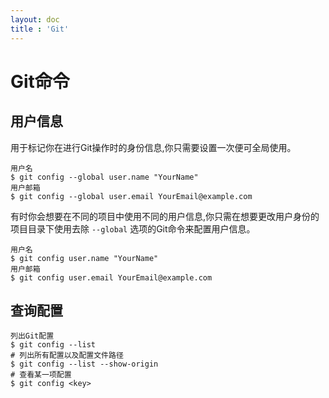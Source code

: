 ```yaml
---
layout: doc
title : 'Git'
---
```


# Git命令
## 用户信息
用于标记你在进行Git操作时的身份信息,你只需要设置一次便可全局使用。
```
用户名
$ git config --global user.name "YourName"
用户邮箱
$ git config --global user.email YourEmail@example.com
```
有时你会想要在不同的项目中使用不同的用户信息,你只需在想要更改用户身份的项目目录下使用去除 <code>--global</code>  选项的Git命令来配置用户信息。
```
用户名
$ git config user.name "YourName"
用户邮箱
$ git config user.email YourEmail@example.com
```
## 查询配置
```
列出Git配置
$ git config --list
# 列出所有配置以及配置文件路径
$ git config --list --show-origin
# 查看某一项配置
$ git config <key>
```